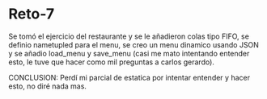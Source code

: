 # Reto-7
Se tomó el ejercicio del restaurante y se le añadieron colas tipo FIFO, se definio nametupled para el menu, se creo un menu dinamico usando JSON  y se añadio load_menu y save_menu (casi me mato intentando entender esto, le tuve que hacer como mil preguntas a carlos gerardo).





CONCLUSION: Perdí mi parcial de estatica por intentar entender y hacer esto, no diré nada mas.
